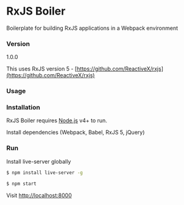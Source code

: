 # RxJS Boiler

Boilerplate for building RxJS applications in a Webpack environment

### Version
1.0.0

This uses RxJS version 5 - [https://github.com/ReactiveX/rxjs](https://github.com/ReactiveX/rxjs)

### Usage


### Installation

RxJS Boiler requires [Node.js](https://nodejs.org/) v4+ to run.

Install dependencies (Webpack, Babel, RxJS 5, jQuery)

### Run
Install live-server globally
```sh
$ npm install live-server -g
```

```sh
$ npm start
```
Visit [http://localhost:8000](http://localhost:8000)
